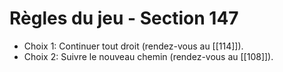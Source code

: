 # Règles du jeu - Section 147

- Choix 1: Continuer tout droit (rendez-vous au [[114]]).
- Choix 2: Suivre le nouveau chemin (rendez-vous au [[108]]).